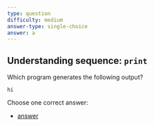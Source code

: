 ```yaml
---
type: question
difficulty: medium
answer-type: single-choice
answer: a
---
```


## Understanding sequence: `print`

Which program generates the following output?

```
hi
```

Choose one correct answer:

- [answer](q-print.txtar "evy:source")
